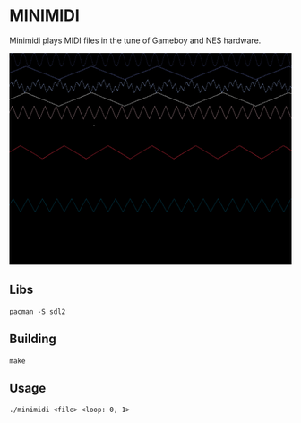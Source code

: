 # MINIMIDI

Minimidi plays MIDI files in the tune of Gameboy and NES hardware.

![](image.png)

## Libs

    pacman -S sdl2

## Building

    make

## Usage

    ./minimidi <file> <loop: 0, 1>
